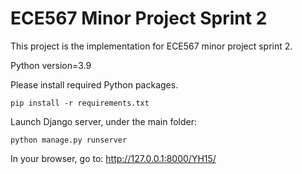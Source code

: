    # ECE567 Minor Project Sprint 2

This project is the implementation for ECE567 minor project sprint 2.

Python version=3.9

Please install required Python packages.

```
pip install -r requirements.txt
```

Launch Django server, under the main folder:

```
python manage.py runserver
```

In your browser, go to:
http://127.0.0.1:8000/YH15/